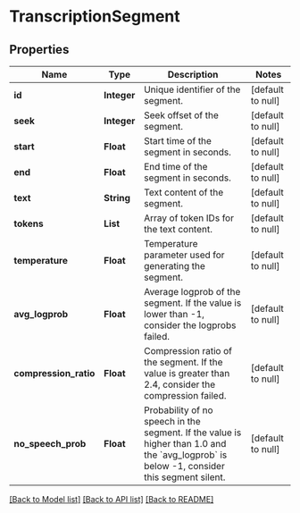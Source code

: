 # TranscriptionSegment
## Properties

| Name | Type | Description | Notes |
|------------ | ------------- | ------------- | -------------|
| **id** | **Integer** | Unique identifier of the segment. | [default to null] |
| **seek** | **Integer** | Seek offset of the segment. | [default to null] |
| **start** | **Float** | Start time of the segment in seconds. | [default to null] |
| **end** | **Float** | End time of the segment in seconds. | [default to null] |
| **text** | **String** | Text content of the segment. | [default to null] |
| **tokens** | **List** | Array of token IDs for the text content. | [default to null] |
| **temperature** | **Float** | Temperature parameter used for generating the segment. | [default to null] |
| **avg\_logprob** | **Float** | Average logprob of the segment. If the value is lower than -1, consider the logprobs failed. | [default to null] |
| **compression\_ratio** | **Float** | Compression ratio of the segment. If the value is greater than 2.4, consider the compression failed. | [default to null] |
| **no\_speech\_prob** | **Float** | Probability of no speech in the segment. If the value is higher than 1.0 and the &#x60;avg_logprob&#x60; is below -1, consider this segment silent. | [default to null] |

[[Back to Model list]](../README.md#documentation-for-models) [[Back to API list]](../README.md#documentation-for-api-endpoints) [[Back to README]](../README.md)

